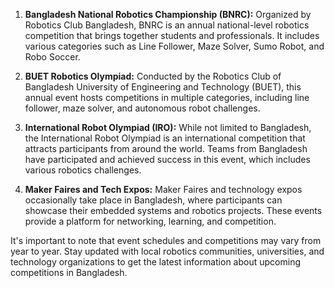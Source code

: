 1.  **Bangladesh National Robotics Championship (BNRC):** Organized by Robotics Club Bangladesh, BNRC is an annual national-level robotics competition that brings together students and professionals. It includes various categories such as Line Follower, Maze Solver, Sumo Robot, and Robo Soccer.
    
2.  **BUET Robotics Olympiad:** Conducted by the Robotics Club of Bangladesh University of Engineering and Technology (BUET), this annual event hosts competitions in multiple categories, including line follower, maze solver, and autonomous robot challenges.
    
4.  **International Robot Olympiad (IRO):** While not limited to Bangladesh, the International Robot Olympiad is an international competition that attracts participants from around the world. Teams from Bangladesh have participated and achieved success in this event, which includes various robotics challenges.
    
5.  **Maker Faires and Tech Expos:** Maker Faires and technology expos occasionally take place in Bangladesh, where participants can showcase their embedded systems and robotics projects. These events provide a platform for networking, learning, and competition.
    

It's important to note that event schedules and competitions may vary from year to year. Stay updated with local robotics communities, universities, and technology organizations to get the latest information about upcoming competitions in Bangladesh.